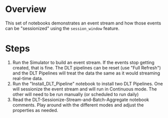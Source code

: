 # Overview
This set of notebooks demonstrates an event stream and how those events can be "sessionized" using the `session_window` feature.

# Steps
1. Run the Simulator to build an event stream. If the events stop getting created, that is fine. The DLT pipelines can be reset (use "Full Refresh") and the DLT Pipelines will treat the data the same as it would streaming real-time data.
2. Run the "Install_DLT_Pipeline" notebook to install two DLT Pipelines. One will sessionize the event stream and will run in Continuous mode. The other will need to be run manually (or scheduled to run daily)
3. Read the DLT-Sessionize-Stream-and-Batch-Aggregate notebook comments. Play around with the different modes and adjust the properties as needed.